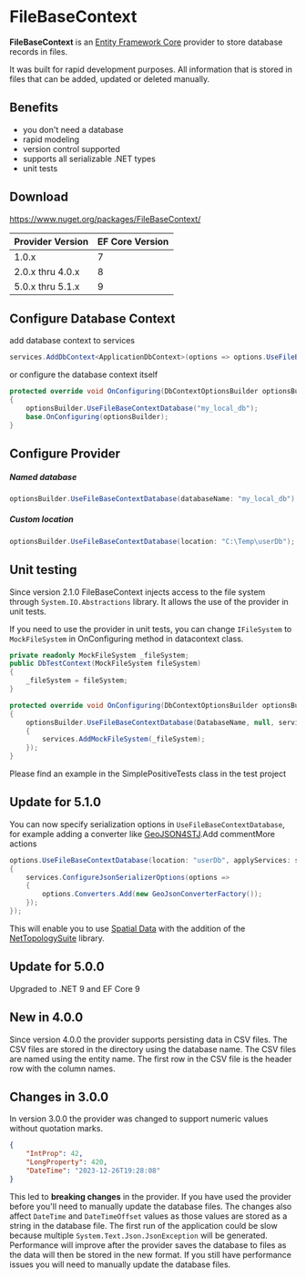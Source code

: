 # FileBaseContext

**FileBaseContext** is an [Entity Framework Core](https://learn.microsoft.com/en-us/ef/core/) provider to store database records in files.

It was built for rapid development purposes. All information that is stored in files that can be added, updated or deleted manually.

## Benefits

- you don't need a database
- rapid modeling
- version control supported
- supports all serializable .NET types
- unit tests

## Download

https://www.nuget.org/packages/FileBaseContext/

| Provider Version | EF Core Version |
| ---------------- | --------------- |
| 1.0.x  | 7  |
| 2.0.x thru 4.0.x  | 8  |
| 5.0.x thru 5.1.x  | 9  |

## Configure Database Context

add database context to services

```cs
services.AddDbContext<ApplicationDbContext>(options => options.UseFileBaseContextDatabase("dbUser"));
```

or configure the database context itself

```cs
protected override void OnConfiguring(DbContextOptionsBuilder optionsBuilder)
{
    optionsBuilder.UseFileBaseContextDatabase("my_local_db");
    base.OnConfiguring(optionsBuilder);
}
```

## Configure Provider

##### Named database 
```cs
optionsBuilder.UseFileBaseContextDatabase(databaseName: "my_local_db");
```

##### Custom location
```cs
optionsBuilder.UseFileBaseContextDatabase(location: "C:\Temp\userDb");
```

## Unit testing

Since version 2.1.0 FileBaseContext injects access to the file system through `System.IO.Abstractions` library. It allows the use of the provider in unit tests.

If you need to use the provider in unit tests, you can change `IFileSystem` to `MockFileSystem` in OnConfiguring method in datacontext class.

```cs
private readonly MockFileSystem _fileSystem;
public DbTestContext(MockFileSystem fileSystem)
{
    _fileSystem = fileSystem;
}

protected override void OnConfiguring(DbContextOptionsBuilder optionsBuilder)
{
    optionsBuilder.UseFileBaseContextDatabase(DatabaseName, null, services =>
    {
        services.AddMockFileSystem(_fileSystem);
    });
}
```
Please find an example in the SimplePositiveTests class in the test project

## Update for 5.1.0

You can now specify serialization options in `UseFileBaseContextDatabase`, for example adding a converter like [GeoJSON4STJ](https://www.nuget.org/packages/NetTopologySuite.IO.GeoJSON4STJ).Add commentMore actions

```cs
options.UseFileBaseContextDatabase(location: "userDb", applyServices: services =>
{
    services.ConfigureJsonSerializerOptions(options =>
    {
        options.Converters.Add(new GeoJsonConverterFactory());
    });
});
```

This will enable you to use [Spatial Data](https://learn.microsoft.com/en-us/ef/core/modeling/spatial) with the addition of the [NetTopologySuite](https://www.nuget.org/packages/NetTopologySuite) library.

## Update for 5.0.0

Upgraded to .NET 9 and EF Core 9

## New in 4.0.0

Since version 4.0.0 the provider supports persisting data in CSV files.
The CSV files are stored in the directory using the database name. 
The CSV files are named using the entity name. 
The first row in the CSV file is the header row with the column names.

## Changes in 3.0.0

In version 3.0.0 the provider was changed to support numeric values without quotation marks.

```json
{
    "IntProp": 42,
    "LongProperty": 420,
    "DateTime": "2023-12-26T19:28:08"
}
```

This led to **breaking changes** in the provider. If you have used the provider before you'll need to manually update the database files. 
The changes also affect `DateTime` and `DateTimeOffset` values as those values are stored as a string in the database file.
The first run of the application could be slow because multiple `System.Text.Json.JsonException` will be generated.
Performance will improve after the provider saves the database to files as the data will then be stored in the new format.
If you still have performance issues you will need to manually update the database files.
